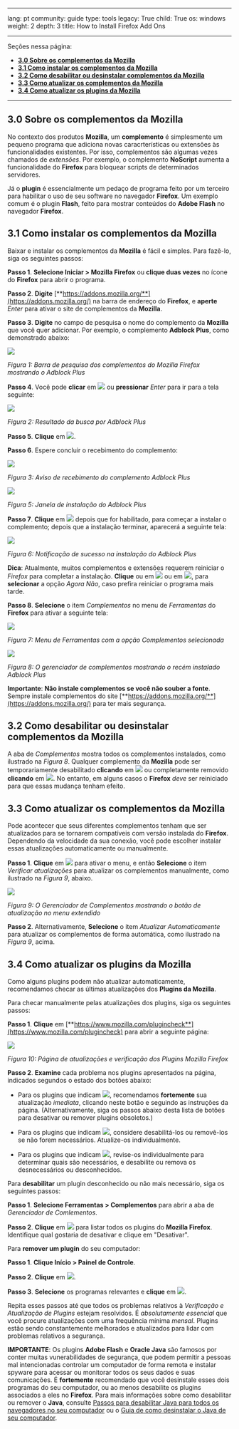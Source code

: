 

---

lang: pt
community: guide
type: tools
legacy: True
child: True
os: windows
weight: 2
depth: 3
title: How to Install Firefox Add Ons

---

Seções nessa página:

- [**3.0 Sobre os complementos da Mozilla**](#3.0)
- [**3.1 Como instalar os complementos da Mozilla**](#3.1)
- [**3.2 Como desabilitar ou desinstalar complementos da Mozilla**](#3.2)
- [**3.3 Como atualizar os complementos da Mozilla**](#3.3)
- [**3.4 Como atualizar os plugins da Mozilla**](#3.4)

-------

<a name="3.0"></a>
## 3.0 Sobre os complementos da Mozilla ##

No contexto dos produtos **Mozilla**, um **complemento** é simplesmente um pequeno programa que adiciona novas caracrterísticas ou extensões às funcionalidades existentes. Por isso, complementos são algumas vezes chamados de *extensões*. Por exemplo, o complemento **NoScript** aumenta a funcionalidade do **Firefox** para bloquear scripts de determinados servidores. 

Já o **plugin** é essencialmente um pedaço de programa feito por um terceiro para habilitar o uso de seu software no navegador **Firefox**. Um exemplo comum é o plugin **Flash**, feito para mostrar conteúdos do **Adobe Flash** no navegador **Firefox**.


<a name="3.1"></a>
## 3.1 Como instalar os complementos da Mozilla ##

Baixar e instalar os complementos da **Mozilla** é fácil e simples. Para fazê-lo, siga os seguintes passos:

**Passo 1**. **Selecione Iniciar > Mozilla Firefox** ou **clique duas vezes** no ícone do **Firefox** para abrir o programa. 

**Passo 2**. **Digite** [**https://addons.mozilla.org/**](https://addons.mozilla.org/) na barra de endereço do **Firefox**, e **aperte** *Enter* para ativar o site de complementos da **Mozilla**.

**Passo 3**. **Digite** no campo de pesquisa o nome do complemento da **Mozilla** que você quer adicionar. Por exemplo, o complemento **Adblock Plus**, como demonstrado abaixo:

![](/sbox/screen/firefox-pt/20.png)

*Figura 1: Barra de pesquisa dos complementos do Mozilla Firefox mostrando o Adblock Plus* 

**Passo 4**. Você pode **clicar** em ![](/sbox/screen/firefox-pt/21.png) ou **pressionar** *Enter* para ir para a tela seguinte:

![](/sbox/screen/firefox-pt/22.png)

*Figura 2: Resultado da busca por Adblock Plus*

**Passo 5**. **Clique** em ![](/sbox/screen/firefox-pt/23.png).

**Passo 6**. Espere concluir o recebimento do complemento:

![](/sbox/screen/firefox-pt/26.png)

*Figura 3: Aviso de recebimento do complemento Adblock Plus*

![](/sbox/screen/firefox-pt/27.png)

*Figura 5: Janela de instalação do Adblock Plus*

**Passo 7**. **Clique** em ![](/sbox/screen/firefox-pt/28.png) depois que for habilitado, para começar a instalar o complemento; depois que a instalação terminar, aparecerá a seguinte tela:

![](/sbox/screen/firefox-pt/29.png)

*Figura 6: Notificação de sucesso na instalação do Adblock Plus*

**Dica**: Atualmente, muitos complementos e extensões requerem reiniciar o *Firefox* para completar a instalação. **Clique** ou em ![](/sbox/screen/firefox-pt/30.png) ou em ![](/sbox/screen/firefox-pt/31.png), para **selecionar** a opção *Agora Não*, caso prefira reiniciar o programa mais tarde. 

**Passo 8**. **Selecione** o item *Complementos* no menu de *Ferramentas* do **Firefox** para ativar a seguinte tela:

![](/sbox/screen/firefox-pt/32.png)

*Figura 7: Menu de Ferramentas com a opção Complementos selecionada*

![](/sbox/screen/firefox-pt/33.png)

*Figura 8: O gerenciador de complementos mostrando o recém instalado Adblock Plus*

**Importante**: **Não instale complementos se você não souber a fonte**. Sempre instale complementos do site [**https://addons.mozilla.org/**](https://addons.mozilla.org/) para ter mais segurança.


<a name="3.2"></a>
## 3.2 Como desabilitar ou desinstalar complementos da Mozilla ##

A aba de *Complementos* mostra todos os complementos instalados, como ilustrado na *Figura 8*. Qualquer complemento da **Mozilla** pode ser temporariamente desabilitado **clicando** em ![](/sbox/screen/firefox-pt/34.png) ou completamente removido **clicando** em ![](/sbox/screen/firefox-pt/35.png). No entanto, em alguns casos o **Firefox** *deve* ser reiniciado para que essas mudança tenham efeito.


<a name="3.3"></a>
## 3.3 Como atualizar os complementos da Mozilla ## 

Pode acontecer que seus diferentes complementos tenham que ser atualizados para se tornarem compatíveis com versão instalada do **Firefox**. Dependendo da velocidade da sua conexão, você pode escolher instalar essas atualizações automaticamente ou manualmente. 

**Passo 1**. **Clique** em ![](/sbox/screen/firefox-pt/36.png) para ativar o menu, e então **Selecione** o item *Verificar atualizações* para atualizar os complementos manualmente, como ilustrado na *Figura 9*, abaixo.

![](/sbox/screen/firefox-pt/37.png)

*Figura 9: O Gerenciador de Complementos mostrando o botão de atualização no menu extendido*

**Passo 2**. Alternativamente, **Selecione** o item *Atualizar Automaticamente* para atualizar os complementos de forma automática, como ilustrado na *Figura 9*, acima.


<a name="3.4"></a>
## 3.4 Como atualizar os plugins da Mozilla ##

Como alguns plugins podem não atualizar automaticamente, recomendamos checar as últimas atualizações dos **Plugins da Mozilla**. 

Para checar manualmente pelas atualizações dos plugins, siga os seguintes passos:

**Passo 1**. **Clique** em [**https://www.mozilla.com/plugincheck**](https://www.mozilla.com/plugincheck) para abrir a seguinte página:

![](/sbox/screen/firefox-pt/38.png)

*Figura 10: Página de atualizações e verificação dos Plugins Mozilla Firefox*

**Passo 2**. **Examine** cada problema nos plugins apresentados na página, indicados segundos o estado dos botões abaixo:

- Para os plugins que indicam ![](/sbox/screen/firefox-pt/39.png), recomendamos **fortemente** sua atualização *imediata*, clicando neste botão e seguindo as instruções da página. (Alternativamente, siga os passos abaixo desta lista de botões para desativar ou remover plugins obsoletos.) 

- Para os plugins que indicam ![](/sbox/screen/firefox-pt/45.png), considere desabilitá-los ou removê-los se não forem necessários. Atualize-os individualmente.

- Para os plugins que indicam ![](/sbox/screen/firefox-pt/47.png), revise-os individualmente para determinar quais são necessários, e desabilite ou remova os desnecessários ou desconhecidos. 

Para **desabilitar** um plugin desconhecido ou não mais necessário, siga os seguintes passos:

**Passo 1**. **Selecione Ferramentas > Complementos** para abrir a aba de *Gerenciador de Comlementos*. 

**Passo 2**. **Clique** em ![](/sbox/screen/firefox-pt/40.png) para listar todos os plugins do **Mozilla Firefox**. Identifique qual gostaria de desativar e clique em "Desativar".

Para **remover um plugin** do seu computador:

**Passo 1**. **Clique Início > Painel de Controle**.

**Passo 2**. **Clique** em ![](/sbox/screen/firefox-pt/41.png).

**Passo 3**. **Selecione** os programas relevantes e **clique** em ![](/sbox/screen/firefox-pt/43.png). 

Repita esses passos até que todos os problemas relativos à *Verificação e Atualização de Plugins* estejam resolvidos. É *absolutamente essencial* que você procure atualizações com uma frequência mínima *mensal*. Plugins estão sendo constantemente melhorados e atualizados para lidar com problemas relativos a segurança.

**IMPORTANTE**: Os plugins **Adobe Flash** e **Oracle Java** são famosos por conter muitas vunerabilidades de segurança, que podem permitir a pessoas mal intencionadas controlar um computador de forma remota e instalar spyware para acessar ou monitorar todos os seus dados e suas comunicações. É **fortemente** recomendado que você desinstale esses dois programas do seu computador, ou ao menos desabilite os plugins associados a eles no **Firefox**. Para mais informações sobre como desabilitar ou remover o **Java**, consulte [Passos para desabilitar Java para todos os navegadores no seu computador](https://www.java.com/en/download/help/disable_browser.xml) ou o [Guia de como desinstalar o Java de seu computador](https://www.java.com/en/download/help/uninstall_java.xml).

